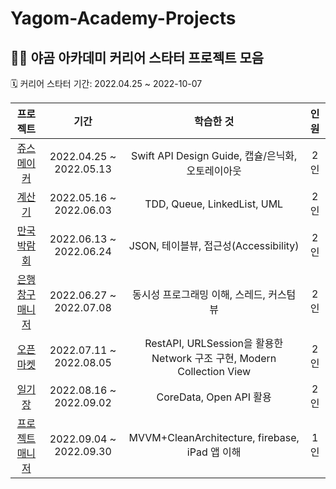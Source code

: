 # Yagom-Academy-Projects

## 👩‍🏫 야곰 아카데미 커리어 스타터 프로젝트 모음

🗓️ 커리어 스타터 기간: 2022.04.25 ~ 2022-10-07

| 프로젝트  | 기간 | 학습한 것 | 인원 |
|:-:|:-:|:-:|:-:|
|  [쥬스 메이커](https://github.com/Groot-94/ios-juice-maker)	| 2022.04.25 ~ 2022.05.13	|  Swift API Design Guide, 캡슐/은닉화, 오토레이아웃	| 2인 |
|  [계산기](https://github.com/Groot-94/ios-calculator-app)	| 2022.05.16 ~ 2022.06.03	| TDD, Queue, LinkedList, UML	| 2인 |
|  [만국박람회](https://github.com/Groot-94/ios-exposition-universelle)	| 2022.06.13 ~ 2022.06.24	| JSON, 테이블뷰, 접근성(Accessibility)	| 2인 |
|  [은행 창구 매니저](https://github.com/Groot-94/ios-bank-manager)	| 2022.06.27 ~ 2022.07.08 | 동시성 프로그래밍 이해, 스레드, 커스텀 뷰	| 2인 |
|  [오픈마켓](https://github.com/Groot-94/ios-open-market)  | 	2022.07.11 ~ 2022.08.05 | RestAPI, URLSession을 활용한 Network 구조 구현, Modern Collection View	| 2인 |
|  [일기장](https://github.com/Groot-94/ios-diary) |	2022.08.16 ~ 2022.09.02	| CoreData, Open API 활용 | 2인|
|  [프로젝트 매니저](https://github.com/Groot-94/ios-project-manager)	| 2022.09.04 ~ 2022.09.30	 | MVVM+CleanArchitecture, firebase, iPad 앱 이해	| 1인 |
